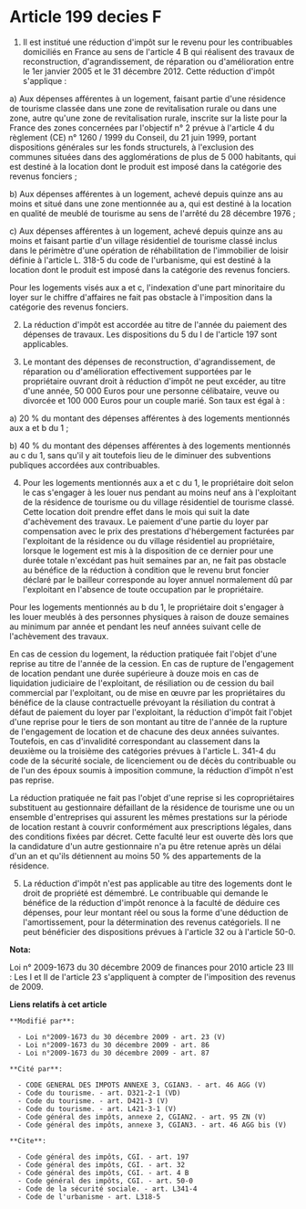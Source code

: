 # Article 199 decies F

1. Il est institué une réduction d'impôt sur le revenu pour les contribuables domiciliés en France au sens de l'article 4 B
qui réalisent des travaux de reconstruction, d'agrandissement, de réparation ou d'amélioration entre le 1er janvier 2005 et
le 31 décembre 2012. Cette réduction d'impôt s'applique : 

a) Aux dépenses afférentes à un logement, faisant partie d'une résidence de tourisme classée dans une zone de revitalisation
rurale ou dans une zone, autre qu'une zone de revitalisation rurale, inscrite sur la liste pour la France des zones
concernées par l'objectif n° 2 prévue à l'article 4 du règlement (CE) n° 1260 / 1999 du Conseil, du 21 juin 1999, portant
dispositions générales sur les fonds structurels, à l'exclusion des communes situées dans des agglomérations de plus de 5 000
habitants, qui est destiné à la location dont le produit est imposé dans la catégorie des revenus fonciers ; 

b) Aux dépenses afférentes à un logement, achevé depuis quinze ans au moins et situé dans une zone mentionnée au a, qui est
destiné à la location en qualité de meublé de tourisme au sens de l'arrêté du 28 décembre 1976 ; 

c) Aux dépenses afférentes à un logement, achevé depuis quinze ans au moins et faisant partie d'un village résidentiel de
tourisme classé inclus dans le périmètre d'une opération de réhabilitation de l'immobilier de loisir définie à l'article L.
318-5 du code de l'urbanisme, qui est destiné à la location dont le produit est imposé dans la catégorie des revenus
fonciers. 

Pour les logements visés aux a et c, l'indexation d'une part minoritaire du loyer sur le chiffre d'affaires ne fait pas
obstacle à l'imposition dans la catégorie des revenus fonciers. 

2. La réduction d'impôt est accordée au titre de l'année du paiement des dépenses de travaux. Les dispositions du 5 du I de
l'article 197 sont applicables. 

3. Le montant des dépenses de reconstruction, d'agrandissement, de réparation ou d'amélioration effectivement supportées par
le propriétaire ouvrant droit à réduction d'impôt ne peut excéder, au titre d'une année, 50 000 Euros pour une personne
célibataire, veuve ou divorcée et 100 000 Euros pour un couple marié. Son taux est égal à : 

a) 20 % du montant des dépenses afférentes à des logements mentionnés aux a et b du 1 ; 

b) 40 % du montant des dépenses afférentes à des logements mentionnés au c du 1, sans qu'il y ait toutefois lieu de le
diminuer des subventions publiques accordées aux contribuables. 

4. Pour les logements mentionnés aux a et c du 1, le propriétaire doit selon le cas s'engager à les louer nus pendant au
moins neuf ans à l'exploitant de la résidence de tourisme ou du village résidentiel de tourisme classé. Cette location doit
prendre effet dans le mois qui suit la date d'achèvement des travaux. Le paiement d'une partie du loyer par compensation avec
le prix des prestations d'hébergement facturées par l'exploitant de la résidence ou du village résidentiel au propriétaire,
lorsque le logement est mis à la disposition de ce dernier pour une durée totale n'excédant pas huit semaines par an, ne fait
pas obstacle au bénéfice de la réduction à condition que le revenu brut foncier déclaré par le bailleur corresponde au loyer
annuel normalement dû par l'exploitant en l'absence de toute occupation par le propriétaire. 

Pour les logements mentionnés au b du 1, le propriétaire doit s'engager à les louer meublés à des personnes physiques à
raison de douze semaines au minimum par année et pendant les neuf années suivant celle de l'achèvement des travaux. 

En cas de cession du logement, la réduction pratiquée fait l'objet d'une reprise au titre de l'année de la cession. En cas de
rupture de l'engagement de location pendant une durée supérieure à douze mois en cas de liquidation judiciaire de
l'exploitant, de résiliation ou de cession du bail commercial par l'exploitant, ou de mise en œuvre par les propriétaires du
bénéfice de la clause contractuelle prévoyant la résiliation du contrat à défaut de paiement du loyer par l'exploitant, la
réduction d'impôt fait l'objet d'une reprise pour le tiers de son montant au titre de l'année de la rupture de l'engagement
de location et de chacune des deux années suivantes. Toutefois, en cas d'invalidité correspondant au classement dans la
deuxième ou la troisième des catégories prévues à l'article L. 341-4 du code de la sécurité sociale, de licenciement ou de
décès du contribuable ou de l'un des époux soumis à imposition commune, la réduction d'impôt n'est pas reprise. 

La réduction pratiquée ne fait pas l'objet d'une reprise si les copropriétaires substituent au gestionnaire défaillant de la
résidence de tourisme une ou un ensemble d'entreprises qui assurent les mêmes prestations sur la période de location restant
à couvrir conformément aux prescriptions légales, dans des conditions fixées par décret. Cette faculté leur est ouverte dès
lors que la candidature d'un autre gestionnaire n'a pu être retenue après un délai d'un an et qu'ils détiennent au moins 50 %
des appartements de la résidence. 

5. La réduction d'impôt n'est pas applicable au titre des logements dont le droit de propriété est démembré. Le contribuable
qui demande le bénéfice de la réduction d'impôt renonce à la faculté de déduire ces dépenses, pour leur montant réel ou sous
la forme d'une déduction de l'amortissement, pour la détermination des revenus catégoriels. Il ne peut bénéficier des
dispositions prévues à l'article 32 ou à l'article 50-0.

**Nota:**

Loi n° 2009-1673 du 30 décembre 2009 de finances pour 2010 article 23 III : Les I et II de l'article 23 s'appliquent à
compter de l'imposition des revenus de 2009.

**Liens relatifs à cet article**

	**Modifié par**:

	  - Loi n°2009-1673 du 30 décembre 2009 - art. 23 (V)
	  - Loi n°2009-1673 du 30 décembre 2009 - art. 86
	  - Loi n°2009-1673 du 30 décembre 2009 - art. 87

	**Cité par**:

	  - CODE GENERAL DES IMPOTS ANNEXE 3, CGIAN3. - art. 46 AGG (V)
	  - Code du tourisme. - art. D321-2-1 (VD)
	  - Code du tourisme. - art. D421-3 (V)
	  - Code du tourisme. - art. L421-3-1 (V)
	  - Code général des impôts, annexe 2, CGIAN2. - art. 95 ZN (V)
	  - Code général des impôts, annexe 3, CGIAN3. - art. 46 AGG bis (V)

	**Cite**:

	  - Code général des impôts, CGI. - art. 197
	  - Code général des impôts, CGI. - art. 32
	  - Code général des impôts, CGI. - art. 4 B
	  - Code général des impôts, CGI. - art. 50-0
	  - Code de la sécurité sociale. - art. L341-4
	  - Code de l'urbanisme - art. L318-5
